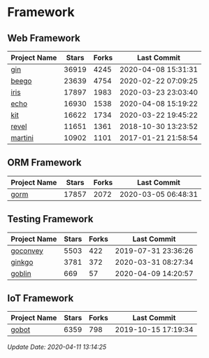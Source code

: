 # Framework

## Web Framework

| Project Name | Stars | Forks | Last Commit |
| ------------ | ----- | ----- | ----------- |
| [gin](https://github.com/gin-gonic/gin) | 36919 | 4245 | 2020-04-08 15:31:31 |
| [beego](https://github.com/astaxie/beego) | 23639 | 4754 | 2020-02-22 07:09:25 |
| [iris](https://github.com/kataras/iris) | 17897 | 1983 | 2020-03-23 23:03:40 |
| [echo](https://github.com/labstack/echo) | 16930 | 1538 | 2020-04-08 15:19:22 |
| [kit](https://github.com/go-kit/kit) | 16622 | 1734 | 2020-03-22 19:45:22 |
| [revel](https://github.com/revel/revel) | 11651 | 1361 | 2018-10-30 13:23:52 |
| [martini](https://github.com/go-martini/martini) | 10902 | 1101 | 2017-01-21 21:58:54 |

## ORM Framework

| Project Name | Stars | Forks | Last Commit |
| ------------ | ----- | ----- | ----------- |
| [gorm](https://github.com/jinzhu/gorm) | 17857 | 2072 | 2020-03-05 06:48:31 |

## Testing Framework

| Project Name | Stars | Forks | Last Commit |
| ------------ | ----- | ----- | ----------- |
| [goconvey](https://github.com/smartystreets/goconvey) | 5503 | 422 | 2019-07-31 23:36:26 |
| [ginkgo](https://github.com/onsi/ginkgo) | 3781 | 372 | 2020-03-31 08:27:34 |
| [goblin](https://github.com/franela/goblin) | 669 | 57 | 2020-04-09 14:20:57 |

## IoT Framework

| Project Name | Stars | Forks | Last Commit |
| ------------ | ----- | ----- | ----------- |
| [gobot](https://github.com/hybridgroup/gobot) | 6359 | 798 | 2019-10-15 17:19:34 |

*Update Date: 2020-04-11 13:14:25*